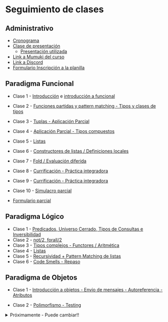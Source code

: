 # Seguimiento de clases

## Administrativo

* [Cronograma](https://docs.google.com/spreadsheets/d/1e4ZDCRRpuPVpKoDjXCuVya8jYK4_sTieD--WkLjI248/edit#gid=1333189774)
* [Clase de presentación](https://drive.google.com/file/d/1SYdqIeXrEjVTrnjgXpo1oPg2TUEhwa2e/view)
  * [Presentación utilizada](https://docs.google.com/presentation/d/1UbN-jkF9z7p662EErr4TDK7tCYoawaHQqoVIiyLTdZI/edit?usp=sharing)
* [Link a Mumuki del curso](https://mumuki.io/pdep-utn/join/BR-gsg)
* [Link a Discord](https://discord.gg/Vd95JSz)
* [Formulario Inscripción a la planilla](https://docs.google.com/forms/d/1HT3MManKPJX8YFwDXaZf-JHRIlYrGxK3kaI3tN_9Y6A)

## Paradigma Funcional

* Clase 1 - [Introducción](https://github.com/pdep-utn/sabados-tarde/blob/master/seguimiento/2020/intro.md) e [introducción a funcional](https://github.com/pdep-utn/sabados-tarde/blob/master/seguimiento/2020/funcional/clase-1.md) 
* Clase 2 - [Funciones partidas y pattern matching - Tipos y clases de tipos](https://github.com/pdep-utn/sabados-tarde/blob/master/seguimiento/2020/funcional/clase-2.md)
* Clase 3 - [Tuplas - Aplicación Parcial](https://github.com/pdep-utn/sabados-tarde/blob/master/seguimiento/2020/funcional/clase-3.md)
* Clase 4 - [Aplicación Parcial - Tipos compuestos](https://github.com/pdep-utn/sabados-tarde/blob/master/seguimiento/2020/funcional/clase-4.md)
* Clase 5 - [Listas](https://github.com/pdep-utn/sabados-tarde/blob/master/seguimiento/2020/funcional/clase-5.md)
* Clase 6 - [Constructores de listas / Definiciones locales](https://github.com/pdep-utn/sabados-tarde/blob/master/seguimiento/2020/funcional/clase-6.md)
* Clase 7 - [Fold / Evaluación diferida](https://github.com/pdep-utn/sabados-tarde/blob/master/seguimiento/2020/funcional/clase-7.md)
* Clase 8 - [Currificación - Práctica integradora](https://github.com/pdep-utn/sabados-tarde/blob/master/seguimiento/2020/funcional/clase-8.md)
* Clase 9 - [Currificación - Práctica integradora](https://github.com/pdep-utn/sabados-tarde/blob/master/seguimiento/2020/funcional/clase-9.md)
* Clase 10 - [Simulacro parcial](https://github.com/pdep-utn/sabados-tarde/blob/master/seguimiento/2020/funcional/clase-10.md)

* [Formulario parcial](https://docs.google.com/forms/d/e/1FAIpQLSfiP5I7ero15UALTziz8R-Q33n0s5AsbMDLGUDOqoOvygjlJA/viewform)

## Paradigma Lógico

* Clase 1 - [Predicados, Universo Cerrado, Tipos de Consultas e Inversibilidad](https://github.com/pdep-utn/sabados-tarde/blob/master/seguimiento/2020/logico/clase-1.md)
* Clase 2 - [not/2, forall/2](https://github.com/pdep-utn/sabados-tarde/blob/master/seguimiento/2020/logico/clase-2.md)
* Clase 3 - [Tipos complejos - Functores / Aritmética](https://github.com/pdep-utn/sabados-tarde/blob/master/seguimiento/2020/logico/clase-3.md)
* Clase 4 - [Listas](https://github.com/pdep-utn/sabados-tarde/blob/master/seguimiento/2020/logico/clase-4.md)
* Clase 5 - [Recursividad + Pattern Matching de listas](https://github.com/pdep-utn/sabados-tarde/blob/master/seguimiento/2020/logico/clase-5.md)
* Clase 6 - [Code Smells - Repaso](https://github.com/pdep-utn/sabados-tarde/blob/master/seguimiento/2020/logico/clase-6.md)

## Paradigma de Objetos

* Clase 1 - [Introducción a objetos - Envio de mensajes - Autoreferencia - Atributos](https://github.com/pdep-utn/sabados-tarde/blob/master/seguimiento/2020/objetos/clase-1.md)

* Clase 2 - [Polimorfismo - Testing](https://github.com/pdep-utn/sabados-tarde/blob/master/seguimiento/2020/objetos/clase-2.md)

<details>
  <summary>Próximamente - Puede cambiar!!</summary>
    * Clase 3 - [Colecciones - Testing](https://github.com/pdep-utn/sabados-tarde/blob/master/seguimiento/2020/objetos/clase-3.md)
    * Clase 4 - [Clases](https://github.com/pdep-utn/sabados-tarde/blob/master/seguimiento/2020/objetos/clase-4.md)
    * Clase 5 - [Diagrama de clases - Herencia](https://github.com/pdep-utn/sabados-tarde/blob/master/seguimiento/2020/objetos/clase-5.md)
    * Clase 6 - [Repaso - Manejo de errores](https://github.com/pdep-utn/sabados-tarde/blob/master/seguimiento/2020/objetos/clase-6.md)
    * Clase 7 - [Herencia vs Composición - Simulacro(parte1)](https://github.com/pdep-utn/sabados-tarde/blob/master/seguimiento/2020/objetos/clase-7.md)
    * Clase 8 - [Simulacro(parte 2) - Entrega TP](https://github.com/pdep-utn/sabados-tarde/blob/master/seguimiento/2020/objetos/clase-8.md)
    * Clase 9 - [Simulacro parcial](https://github.com/pdep-utn/sabados-tarde/blob/master/seguimiento/2020/objetos/clase-9.md)

    # Integración de conceptos
    * Clase 1 - [Repaso conceptos transversales - Práctica final](https://github.com/pdep-utn/sabados-tarde/blob/master/seguimiento/2020/integracion/clase-1.md)
    * Clase 2 - [Presentación TP Integrador - Cierre](https://github.com/pdep-utn/sabados-tarde/blob/master/seguimiento/2020/integracion/clase-2.md)

</details>
